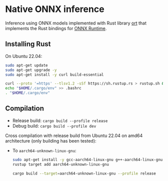 # Native ONNX inference

Inference using ONNX models implemented with Rust library [ort](https://github.com/pykeio/ort) that implements the Rust bindings for [ONNX Runtime](https://github.com/microsoft/onnxruntime).

## Installing Rust

On Ubuntu 22.04:

```bash
sudo apt-get update
sudo apt-get upgrade -y
sudo apt-get install -y curl build-essential

curl --proto '=https' --tlsv1.2 -sSf https://sh.rustup.rs > rustup.sh && sh rustup.sh -y && rm rustup.sh
echo "$HOME/.cargo/env" >> .bashrc
. "$HOME/.cargo/env"
```

## Compilation

- Release build: `cargo build --profile release`
- Debug build: `cargo build --profile dev`

Cross compilation with release build from Ubuntu 22.04 on amd64 architecture (only building has been tested):

- To `aarch64-unknown-linux-gnu`:

    ```bash
    sudo apt-get install -y gcc-aarch64-linux-gnu g++-aarch64-linux-gnu
    rustup target add aarch64-unknown-linux-gnu

    cargo build --target=aarch64-unknown-linux-gnu --profile release
    ```
